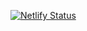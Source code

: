 [![Netlify Status](https://api.netlify.com/api/v1/badges/36325743-ac86-4d82-b6cc-296c141ab90b/deploy-status)](https://app.netlify.com/sites/sajeeshnair/deploys)
